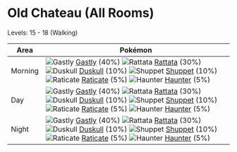 # Old Chateau (All Rooms)
Levels: 15 - 18 (Walking)

Area       | Pokémon
---        | ---
Morning    | ![][092]  [Gastly] (40%) ![][019]  [Rattata] (30%) ![][355]  [Duskull] (10%)  ![][353]  [Shuppet] (10%) ![][020]  [Raticate] (5%) ![][093]  [Haunter] (5%)<br>
Day        | ![][092]  [Gastly] (40%) ![][019]  [Rattata] (30%) ![][355]  [Duskull] (10%)  ![][353]  [Shuppet] (10%) ![][020]  [Raticate] (5%) ![][093]  [Haunter] (5%)<br>
Night      | ![][092]  [Gastly] (40%) ![][019]  [Rattata] (30%) ![][355]  [Duskull] (10%)  ![][353]  [Shuppet] (10%) ![][020]  [Raticate] (5%) ![][093]  [Haunter] (5%)<br>


[019]: https://raw.githubusercontent.com/PokeAPI/sprites/master/sprites/pokemon/19.png "Rattata"
[020]: https://raw.githubusercontent.com/PokeAPI/sprites/master/sprites/pokemon/20.png "Raticate"
[092]: https://raw.githubusercontent.com/PokeAPI/sprites/master/sprites/pokemon/92.png "Gastly"
[093]: https://raw.githubusercontent.com/PokeAPI/sprites/master/sprites/pokemon/93.png "Haunter"
[353]: https://raw.githubusercontent.com/PokeAPI/sprites/master/sprites/pokemon/353.png "Shuppet"
[355]: https://raw.githubusercontent.com/PokeAPI/sprites/master/sprites/pokemon/355.png "Duskull"
[Rattata]: /pokemon_changes/019.md
[Raticate]: /pokemon_changes/020.md
[Gastly]: /pokemon_changes/092.md
[Haunter]: /pokemon_changes/093.md
[Shuppet]: /pokemon_changes/353.md
[Duskull]: /pokemon_changes/355.md
